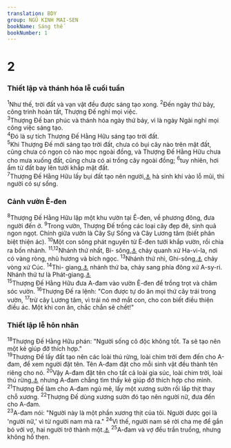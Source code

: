 ```yaml
---
translation: BDY
group: NGŨ KINH MAI-SEN
bookName: Sáng thế 
bookNumber: 1
---
```


<div class="title"><h1>2</h1><h3>Thiết lập và thánh hóa lễ cuối tuần</h3></div>
<span class="verse sa_2_1"><sup>1</sup>Như thế, trời đất và vạn vật đều được sáng tạo xong. </span>
<span class="verse sa_2_2"><sup>2</sup>Đến ngày thứ bảy, công trình hoàn tất, Thượng Đế nghỉ mọi việc.<br/></span>
<span class="verse sa_2_3"><sup>3</sup>Thượng Đế ban phúc và thánh hóa ngày thứ bảy, vì là ngày Ngài nghỉ mọi công việc sáng tạo.<br/></span>
<span class="verse sa_2_4"><sup>4</sup>Đó là sự tích Thượng Đế Hằng Hữu sáng tạo trời đất.<br/></span>
<span class="verse sa_2_5"><sup>5</sup>Khi Thượng Đế mới sáng tạo trời đất, chưa có bụi cây nào trên mặt đất, cũng chưa có ngọn cỏ nào mọc ngoài đồng, và Thượng Đế Hằng Hữu chưa cho mưa xuống đất, cũng chưa có ai trồng cây ngoài đồng; </span>
<span class="verse sa_2_6"><sup>6</sup>tuy nhiên, hơi ẩm từ đất bay lên tưới khắp mặt đất.<br/></span>
<span class="verse sa_2_7"><sup>7</sup>Thượng Đế Hằng Hữu lấy bụi đất tạo nên người,<a href="#" data-toggle="tooltip" data-placement="bottom" title="Ctd A-đam (theo tiếng Hy-bá &#39;A-đam&#39; nghĩa là người)">⚓</a> hà sinh khí vào lỗ mũi, thì người có sự sống.</span>
<div class="title"><h3>Cảnh vườn Ê-đen</h3></div>
<span class="verse sa_2_8"><sup>8</sup>Thượng Đế Hằng Hữu lập một khu vườn tại Ê-đen, về phương đông, đưa người đến ở. </span>
<span class="verse sa_2_9"><sup>9</sup>Trong vườn, Thượng Đế trồng các loại cây đẹp đẽ, sinh quả ngon ngọt. Chính giữa vườn là Cây Sự Sống và Cây Lương tâm (biết phân biệt thiện ác). </span>
<span class="verse sa_2_10"><sup>10</sup>Một con sông phát nguyên từ Ê-đen tưới khắp vườn, rồi chia ra bốn nhánh. </span>
<span class="verse sa_2_11 sa_2_12"><sup>11,12</sup>Nhánh thứ nhất, Bi- sông,<a href="#" data-toggle="tooltip" data-placement="bottom" title="Pishon">⚓</a> chảy quanh xứ Ha-vi-la, nơi có vàng ròng, nhũ hương và bích ngọc. </span>
<span class="verse sa_2_13"><sup>13</sup>Nhánh thứ nhì, Ghi-sông,<a href="#" data-toggle="tooltip" data-placement="bottom" title="Gihon">⚓</a> chảy vòng xứ Cúc. </span>
<span class="verse sa_2_14"><sup>14</sup>Thi- giang,<a href="#" data-toggle="tooltip" data-placement="bottom" title="Tigris Nt Hiddakel">⚓</a> nhánh thứ ba, chảy sang phía đông xứ A-sy-ri. Nhánh thứ tư là Phát-giang.<a href="#" data-toggle="tooltip" data-placement="bottom" title="Nt Phrat (Euphrates)">⚓</a><br/></span>
<span class="verse sa_2_15"><sup>15</sup>Thượng Đế Hằng Hữu đưa A-đam vào vườn Ê-đen để trồng trọt và chăm sóc vườn. </span>
<span class="verse sa_2_16"><sup>16</sup>Thượng Đế ra lệnh: &#34;Con được tự do ăn mọi thứ cây trái trong vườn, </span>
<span class="verse sa_2_17"><sup>17</sup>trừ cây Lương tâm, vì trái nó mở mắt con, cho con biết điều thiện điều ác. Một khi con ăn, chắc chắn sẽ chết!&#34;</span>
<div class="title"><h3>Thiết lập lễ hôn nhân</h3></div>
<span class="verse sa_2_18"><sup>18</sup>Thượng Đế Hằng Hữu phán: &#34;Người sống cô độc không tốt. Ta sẽ tạo nên một kẻ giúp đỡ thích hợp.&#34;<br/></span>
<span class="verse sa_2_19"><sup>19</sup>Thượng Đế lấy đất tạo nên các loài thú rừng, loài chim trời đem đến cho A-đam, để xem người đặt tên. Tên A-đam đặt cho mỗi sinh vật đều thành tên riêng cho nó. </span>
<span class="verse sa_2_20"><sup>20</sup>Vậy A-đam đặt tên cho tất cả loài gia súc, loài chim trời, loài thú rừng,<a href="#" data-toggle="tooltip" data-placement="bottom" title="Nt thú đồng">⚓</a> nhưng A-đam chẳng tìm thấy kẻ giúp đỡ thích hợp cho mình. </span>
<span class="verse sa_2_21"><sup>21</sup>Thượng Đế làm cho A-đam ngủ mê, lấy một xương sườn rồi lắp thịt thay chỗ xương. </span>
<span class="verse sa_2_22"><sup>22</sup>Thượng Đế dùng xương sườn đó tạo nên người nữ, đưa đến cho A-đam.<br/></span>
<span class="verse sa_2_23"><sup>23</sup>A-đam nói: &#34;Người này là một phần xương thịt của tôi. Người được gọi là &#39;người nữ,&#39; vì từ người nam mà ra.&#34; </span>
<span class="verse sa_2_24"><sup>24</sup>Vì thế, người nam sẽ rời cha mẹ để gắn bó với vợ, hai người trở thành một.<a href="#" data-toggle="tooltip" data-placement="bottom" title="Nt một xác thịt">⚓</a> </span>
<span class="verse sa_2_25"><sup>25</sup>A-đam và vợ đều trần truồng, nhưng không hổ thẹn.</span>
